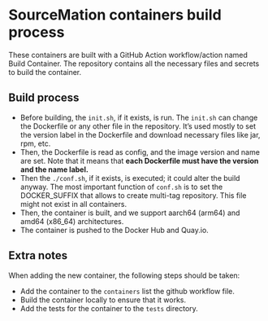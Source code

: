 # SourceMation containers build process

These containers are built with a GitHub Action workflow/action named Build
Container. The repository contains all the necessary files and secrets to build
the container.

## Build process

- Before building, the `init.sh`, if it exists, is run. The `init.sh` can change
  the Dockerfile or any other file in the repository. It’s used mostly to set
  the version label in the Dockerfile and download necessary files like jar,
  rpm, etc.
- Then, the Dockerfile is read as config, and the image version and name are
  set. Note that it means that **each Dockerfile must have the version and the
  name label.**
- Then the `./conf.sh`, if it exists, is executed; it could alter the build anyway. The most important
  function of `conf.sh` is to set the DOCKER_SUFFIX that allows to create multi-tag repository. This file
  might not exist in all containers.
- Then, the container is built, and we support aarch64 (arm64) and amd64
  (x86_64) architectures.
- The container is pushed to the Docker Hub and Quay.io.

## Extra notes

When adding the new container, the following steps should be taken:

- Add the container to the `containers` list the github workflow file.
- Build the container locally to ensure that it works.
- Add the tests for the container to the `tests` directory.